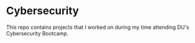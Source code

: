 # Cybersecurity
This repo contains projects that I worked on during my time attending DU's Cybersecurity Bootcamp. 

